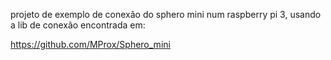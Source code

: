 projeto de exemplo de conexão do sphero mini num raspberry pi 3, usando a lib de conexão encontrada em:

https://github.com/MProx/Sphero_mini
